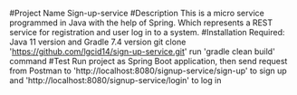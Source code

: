 #Project Name
Sign-up-service
#Description
This is a micro service programmed in Java with the help of Spring. Which represents a REST service for registration
and user log in to a system.
#Installation
Required: Java 11 version and Gradle 7.4 version
git clone 'https://github.com/lgcid14/sign-up-service.git'
run 'gradle clean build' command
#Test
Run project as Spring Boot application, then send request from Postman 
to 'http://localhost:8080/signup-service/sign-up' to sign up and 'http://localhost:8080/signup-service/login' to log in